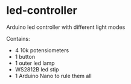 # led-controller
Arduino led controller with different light modes

Contains: 
- 4 10k potensiometers  
- 1 button  
- 1 outer led lamp  
- WS2812B led stip  
- 1 Arduino Nano to rule them all
